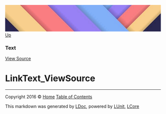 ![](../Content/LDoc-banner-small.png "")
[Up](Text.md)

### Text
[View Source](../Markdown/Text/Text.cs)

# LinkText_ViewSource



---

Copyright 2016 &copy; [Home](../../README.md) [Table of Contents](../../TableOfContents.md)

This markdown was generated by [LDoc](https://github.com/CodeSingularity/LDoc), powered by [LUnit](https://github.com/CodeSingularity/LUnit), [LCore](https://github.com/CodeSingularity/LCore)

